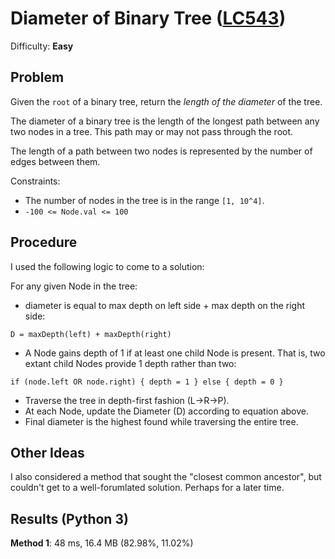 # Diameter of Binary Tree ([LC543](https://leetcode.com/problems/diameter-of-binary-tree/))
Difficulty: **Easy**

## Problem
Given the `root` of a binary tree, return the *length of the diameter* of the tree.

The diameter of a binary tree is the length of the longest path between any two nodes in a tree. This path may or may not pass through the root.

The length of a path between two nodes is represented by the number of edges between them.

Constraints:
- The number of nodes in the tree is in the range `[1, 10^4]`.
- `-100 <= Node.val <= 100`

## Procedure
I used the following logic to come to a solution:

For any given Node in the tree:
- diameter is equal to max depth on left side + max depth on the right side:
```
D = maxDepth(left) + maxDepth(right)
```
- A Node gains depth of 1 if at least one child Node is present.  That is, two extant child Nodes provide 1 depth rather than two:
```
if (node.left OR node.right) { depth = 1 } else { depth = 0 }
```
- Traverse the tree in depth-first fashion (L->R->P).
- At each Node, update the Diameter (D) according to equation above.
- Final diameter is the highest found while traversing the entire tree.

## Other Ideas
I also considered a method that sought the "closest common ancestor", but couldn't get to a well-forumlated solution.  Perhaps for a later time.

## Results (Python 3)

**Method 1**:  48 ms, 16.4 MB (82.98%, 11.02%)

